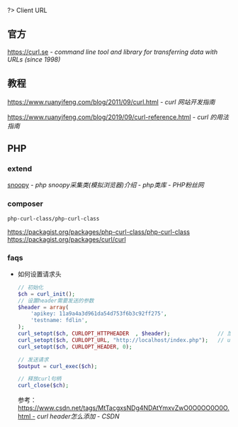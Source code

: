 ?> Client URL

## 官方

https://curl.se - *command line tool and library for transferring data with URLs (since 1998)*

## 教程

https://www.ruanyifeng.com/blog/2011/09/curl.html - *curl 网站开发指南*

https://www.ruanyifeng.com/blog/2019/09/curl-reference.html - *curl 的用法指南*



## PHP

### extend

[snoopy](http://www.phpfensi.com/php/20140620/3441.html?aafetu=yfc42) - *php snoopy采集类(模拟浏览器)介绍 - php类库 - PHP粉丝网*



### composer

`php-curl-class/php-curl-class`

<span class="icon octicon-file composer-icon medium-yellow "></span> <https://packagist.org/packages/php-curl-class/php-curl-class>  
<span class="icon octicon-file composer-icon medium-yellow "></span> <https://packagist.org/packages/curl/curl>



### faqs

- 如何设置请求头

  ```php
  // 初始化
  $ch = curl_init();
  // 设置header需要发送的参数
  $header = array(
      'apikey: 11a9a4a3d961da54d753f6b3c92ff275',
      'testname: fdlin',
  );
  curl_setopt($ch, CURLOPT_HTTPHEADER  , $header);               // 加入header
  curl_setopt($ch, CURLOPT_URL, "http://localhost/index.php");   // url
  curl_setopt($ch, CURLOPT_HEADER, 0);
  
  // 发送请求
  $output = curl_exec($ch);
  
  // 释放curl句柄
  curl_close($ch);
  ```

  参考：https://www.csdn.net/tags/MtTacgxsNDg4NDAtYmxvZwO0O0OO0O0O.html - *curl header怎么添加 - CSDN*
